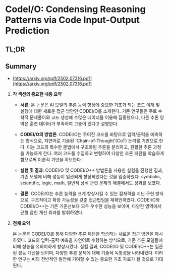 # CodeI/O: Condensing Reasoning Patterns via Code Input-Output Prediction
## TL;DR
## Summary
- [https://arxiv.org/pdf/2502.07316.pdf](https://arxiv.org/pdf/2502.07316.pdf)

1. **각 섹션의 중요한 내용 요약**

   - **서론**: 본 논문은 AI 모델의 추론 능력 향상에 중요한 기초가 되는 코드 이해 및 실행에 대한 새로운 접근 방안인 CODEI/O를 소개한다. 기존 연구들은 주로 수학적 문제풀이와 코드 생성에 수많은 데이터를 이용해 집중했으나, 다른 추론 영역은 훈련 데이터가 부족하여 고충이 있다고 설명한다.

   - **CODEI/O의 방법론**: CODEI/O는 주어진 코드를 바탕으로 입력/출력을 예측하는 방식으로, 자연어로 기술된 'Chain-of-Thought'(CoT) 논리를 기반으로 한다. 이는 코드의 특수한 문법에서 구조화된 추론을 분리하고, 원활한 추론 과정을 가능하게 한다. 여러 코드를 수집하고 변형하여 다양한 추론 패턴을 학습하게 함으로써 이론적 기반을 확보한다.

   - **실험 및 결과**: CODEI/O 및 CODEI/O++ 방법론을 사용한 실험을 진행한 결과, 기존 모델에 비해 성능이 일관되게 향상되었다는 것을 입증하였다. symbolic, scientific, logic, math, 일반적 상식 관련 문제의 해결에서도 성과를 보였다.

   - **결론**: CODEI/O는 추론 능력을 크게 향상시킬 수 있는 잠재력을 지닌 구현 방식으로, 구조적이고 확장 가능성을 갖춘 접근법임을 재확인하였다. CODEI/O와 CODEI/O++는 기존 기준선보다 모두 우수한 성능을 보이며, 다양한 영역에서 균형 잡힌 개선 효과를 발휘하였다.

2. **전체 요약**

   본 논문은 CODEI/O를 통해 다양한 추론 패턴을 학습하는 새로운 접근 방안을 제시하였다. 코드의 입력-출력 예측을 자연어로 수행하는 방식으로, 기존 추론 모델들에 비해 성능을 유의미하게 향상시켰다. 실험 결과, CODEI/O 및 CODEI/O++는 일관된 성능 개선을 보이며, 다양한 추론 문제에 대해 기술적 독창성을 나타내었다. 이러한 연구는 AI의 전반적인 발전에 기여할 수 있는 중요한 기초 자료가 될 것으로 기대된다.